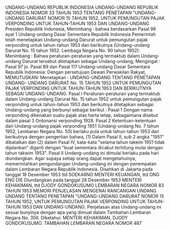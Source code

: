  UNDANG-UNDANG REPUBLIK INDONESIA UNDANG-UNDANG REPUBLIK INDONESIA NOMOR 33 TAHUN 1953 TENTANG PENETAPAN "UNDANG-UNDANG DARURAT NOMOR 15 TAHUN 1952, UNTUK PEMUNGUTAN PAJAK VERPONDING UNTUK TAHUN-TAHUN 1953 DAN UNDANG-UNDANG Presiden Republik Indonesia,
Menimbang :
 bahwa berdasarkan Pasal 96 ayat 1 Undang-undang Dasar Sementara Republik Indonesia Pemerintah telah menetapkan Undang-undang Darurat untuk pemungutan pajak verponding untuk tahun-tahun 1953 dan berikutnya (Undang-undang Darurat No. 15 tahun 1952. Lembaga Negara No. 90 tahun 1952):
Menimbang :
 Bahwa peraturan-peraturan yang termaktub dalam Undang-undang Darurat tersebut ditetapkan sebagai Undang-undang;
Mengingat :
 Pasal 97 jo. Pasal 89 dan Pasal 117 Undang-undang Dasar Sementara Republik Indonesia: Dengan persetujuan Dewan Perwakilan Rakyat,
MEMUTUSKAN:
 Menetapkan : UNDANG-UNDANG TENTANG PENETAPAN UNDANG- UNDANG DARURAT No. 15 TAHUN 1952 UNTUK PEMUNGUTAN PAJAK VERPONDING UNTUK TAHUN-TAHUN 1953 DAN BERIKUTNYA SEBAGAI UNDANG-UNDANG.
Pasal I
Peraturan-peraturan yang termaktub dalam Undang-undang Darurat No. 15 tahun 1952 untuk pemungutan pajak verponding untuk tahun-tahun 1953 dan berikutnya ditetapkan sebagai Undang-undang yang berbunyi sebagai berikut :
Pasal 1
Dengan nama verponding dikenakan suatu pajak atas harta tetap, sebagaimana disebut dalam pasal 3 Ordonansi verponding 1928.
Pasal 2
Ketentuan-ketentuan dari Undang-undang pajak verponding 1951 (Undang-undang No. 7 tahun 1952, Lembaran Negara No. 50) berlaku pula untuk tahun-tahun 1953 dan berikutnya dengan pengertian bahwa, (1) Dalam Pasal II, sub 2 angka "1951" dibatalkan dan (2) dalam Pasal IV, kata-kata "selama tahun takeim 1951 tidak dijalankan" diganti dengan "buat sementara dicabut terhitung mulai dengan tahun takwim 1953".
Pasal II
Undang-undang ini dimulai berlaku pada hari diundangkan. Agar supaya setiap orang dapat mengetahuinya, memerintahkan pengundangan Undang-undang ini dengan penempatan dalam Lembaran Negara Republik Indonesia. Disahkan di Jakarta pada tanggal 18 Desember 1953 ttd SOEKARNO MENTERI KEUANGAN, ttd ONG ENG DIE Diundangkan pada tanggal 28 Desember 1953 MENTERI KEHAKIMAN, ttd DJODY GONDOKUSUMO LEMBARAN NEGARA NOMOR 83 TAHUN 1953 MEMORI PENJELASAN MENGENAI RANCANGAN UNDANG UNDANG TENTANG PENETAPAN "UNDANG-UNDANG DARURAT NOMOR 15 TAHUN 1952, UNTUK PEMUNGUTAN PAJAK VERPONDING UNTUK TAHUN-TAHUN 1953 DAN UNDANG-UNDANG. Penjelasan atas Undang-undang ini sesuai bunyinya dengan apa yang dimuat dalam Tambahan Lembaran Negara No. 356. Diketahui: MENTERI KEHAKIMAN, DJODY GONDOKUSUMO. TAMBAHAN LEMBARAN NEGARA NOMOR 487